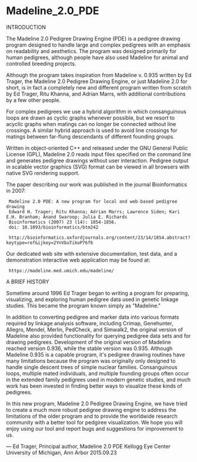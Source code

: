 # Madeline_2.0_PDE

INTRODUCTION

The Madeline 2.0 Pedigree Drawing Engine (PDE) is a pedigree drawing program designed to handle large and
complex pedigrees with an emphasis on readability and aesthetics. The program was designed primarily for
human pedigrees, although people have also used Madeline for animal and controlled breeding projects.

Although the program takes inspiration from Madeline v. 0.935 written by Ed Trager, the Madeline 2.0 Pedigree 
Drawing Engine, or just Madeline 2.0 for short, is in fact a completely new and different program written from 
scratch by Ed Trager, Ritu Khanna, and Adrian Marrs, with additional contributions by a few other people.

For complex pedigrees we use a hybrid algorithm in which consanguinous loops are drawn as cyclic graphs whenever 
possible, but we resort to acyclic graphs when matings can no longer be connected without line crossings. A similar 
hybrid approach is used to avoid line crossings for matings between far-flung descendants of different founding 
groups.

Written in object-oriented C++ and released under the GNU General Public License (GPL), Madeline 2.0 reads input 
files specified on the command line and generates pedigree drawings without user interaction. Pedigree output in 
scalable vector graphics (SVG) format can be viewed in all browsers with native SVG rendering support.

The paper describing our work was published in the journal Bioinformatics in 2007:

     Madeline 2.0 PDE: A new program for local and web-based pedigree drawing 
     Edward H. Trager; Ritu Khanna; Adrian Marrs; Lawrence Siden; Kari E.H. Branham; Anand Swaroop; Julia E. Richards 
     Bioinformatics (2007) 23 (14): 1854-1856.
     doi: 10.1093/bioinformatics/btm242
     
     http://bioinformatics.oxfordjournals.org/content/23/14/1854.abstract?keytype=ref&ijkey=2YnVbuTikoP76f6

Our dedicated web site with extensive documentation, test data, and a demonstration interactive web application 
may be found at:

     https://madeline.med.umich.edu/madeline/

A BRIEF HISTORY

Sometime around 1996 Ed Trager began to writing a program for preparing, visualizing, and exploring human pedigree 
data used in genetic linkage studies. This became the program known simply as "Madeline."

In addition to converting pedigree and marker data into various formats required by linkage analysis software, 
including Crimap, Genehunter, Allegro, Mendel, Merlin, PedCheck, and Simwalk2, the original version of Madeline 
also provided functionality for querying pedigree data sets and for drawing pedigrees. Development of the original
version of Madeline reached version 0.936, while the stable version was 0.935. Although Madeline 0.935 is a capable 
program, it's pedigree drawing routines have many limitations because the program was originally only designed to 
handle single descent trees of simple nuclear families. Consanguinous loops, multiple mated individuals, and multiple 
founding groups often occur in the extended family pedigrees used in modern genetic studies, and much work has been 
invested in finding better ways to visualize these kinds of pedigrees.

In this new program, Madeline 2.0 Pedigree Drawing Engine, we have tried to create a much more robust pedigree 
drawing engine to address the limitations of the older program and to provide the worldwide research community with 
a better tool for pedgiree visualization.  We hope you will enjoy using our tool and report bugs and suggestions
for improvement to us.

— Ed Trager,
  Principal author, Madeline 2.0 PDE
  Kellogg Eye Center
  University of Michigan, Ann Arbor
  2015.09.23
  

